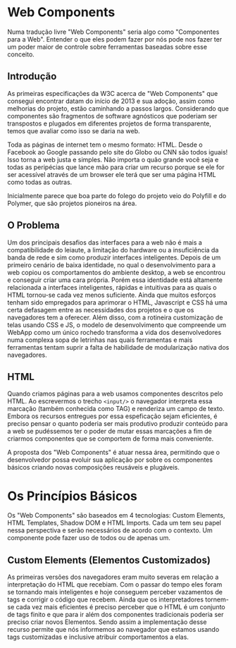 # Web Components

Numa tradução livre "Web Components" seria algo como "Componentes para a Web". Entender o que eles podem fazer por nós pode nos fazer ter um poder maior de controle sobre ferramentas baseadas sobre esse conceito.

## Introdução

As primeiras especificações da W3C acerca de "Web Components" que consegui encontrar datam do início de 2013 e sua adoção, assim como melhorias do projeto, estão caminhando a passos largos. Considerando que componentes são fragmentos de software agnósticos que poderiam ser transpostos e plugados em diferentes projetos de forma transparente, temos que avaliar como isso se daria na web.

Toda as páginas de internet tem o mesmo formato: HTML. Desde o Facebook ao Google passando pelo site do Globo ou CNN são todos iguais! Isso torna a web justa e simples. Não importa o quão grande você seja e todas as peripécias que lance mão para criar um recurso porque se ele for ser acessível através de um browser ele terá que ser uma página HTML como todas as outras.

Inicialmente parece que boa parte do folego do projeto veio do Polyfill e do Polymer, que são projetos pioneiros na área.

## O Problema

Um dos principais desafios das interfaces para a web não é mais a compatibilidade do leiaute, a limitação do hardware ou a insuficiência da banda de rede e sim como produzir interfaces inteligentes. Depois de um primeiro cenário de baixa identidade, no qual o desenvolvimento para a web copiou os comportamentos do ambiente desktop, a web se encontrou e conseguir criar uma cara própria. Porém essa identidade está altamente relacionada a interfaces inteligentes, rápidas e intuitivas para as quais o HTML tornou-se cada vez menos suficiente. Ainda que muitos esforços tenham sido empregados para aprimorar o HTML, Javascript e CSS há uma certa defasagem entre as necessidades dos projetos e o que os navegadores tem a oferecer. Além disso, com a rotineira customização de telas usando CSS e JS, o modelo de desenvolvimento que compreende um WebApp como um único rochedo transforma a vida dos desenvolvedores numa complexa sopa de letrinhas nas quais ferramentas e mais ferramentas tentam suprir a falta de habilidade de modularização nativa dos navegadores.

## HTML

Quando criamos páginas para a web usamos componentes descritos pelo HTML. Ao escrevermos o trecho `<input/>` o navegador interpreta essa marcação (também conhecida como TAG) e renderiza um campo de texto. Embora os recursos entregues por essa espeficação sejam eficientes, é preciso pensar o quanto poderia ser mais produtivo produzir conteúdo para a web se pudéssemos ter o poder de mutar essas marcações a fim de criarmos componentes que se comportem de forma mais conveniente.

A proposta dos "Web Components" é atuar nessa área, permitindo que o desenvolvedor possa evoluir sua aplicação por sobre os componentes básicos criando novas composições reusáveis e plugáveis.

# Os Princípios Básicos

Os "Web Components" são baseados em 4 tecnologias: Custom Elements, HTML Templates, Shadow DOM e HTML Imports. Cada um tem seu papel nessa perspectiva e serão necessários de acordo com o contexto. Um componente pode fazer uso de todos ou de apenas um.

## Custom Elements (Elementos Customizados)

As primeiras versões dos navegadores eram muito severas em relação a interpretação do HTML que recebiam. Com o passar do tempo eles foram se tornando mais inteligentes e hoje conseguem perceber vazamentos de tags e corrigir o código que recebem. Ainda que os interpretadores tornem-se cada vez mais eficientes é preciso perceber que o HTML é um conjunto de tags finito e que para ir além dos componentes tradicionais poderia ser preciso criar novos Elementos. Sendo assim a implementação desse recurso permite que nós informemos ao navegador que estamos usando tags customizadas e inclusive atribuir comportamentos a elas.

